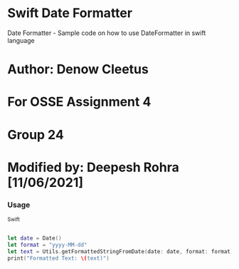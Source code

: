 # Swift Date Formatter
Date Formatter - Sample code on how to use DateFormatter in swift language

# Author: Denow Cleetus
# For OSSE Assignment 4
# Group 24
# Modified by: Deepesh Rohra [11/06/2021]

### Usage

<sub>Swift</sub>
```swift

let date = Date()
let format = "yyyy-MM-dd"
let text = Utils.getFormattedStringFromDate(date: date, format: format)
print("Formatted Text: \(text)")

```
